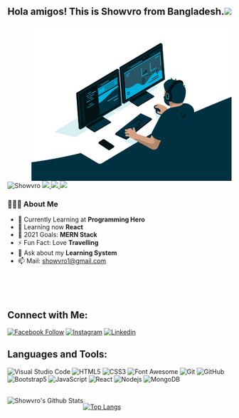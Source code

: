 <h2 align="center">Hola amigos! This is Showvro from Bangladesh.<img src="https://github.com/souvikguria98/souvikguria98/blob/master/Hi.gif" width="25"></h2>
<img align="right" alt="GIF" src="https://raw.githubusercontent.com/Showvro/Showvro/main/code.gif" height= "350" width="450"/>
<br>

<p> <img src="https://komarev.com/ghpvc/?username=Showvro&label=Profile%20views&color=green&style=flat" alt="Showvro" /> <a href="https://github.com/ryo-ma/github-profile-trophy/issues">
    <img src="https://img.shields.io/badge/Age-21-yellow"/> 
  </a>
  <a href="https://github.com/ryo-ma/github-profile-trophy/network/members">
    <img src="https://img.shields.io/badge/Focus-Frontend-orange"/> 
  </a>  
  <a href="https://github.com/ryo-ma/github-profile-trophy/stargazers">
    <img src="https://img.shields.io/badge/Living-Khulna-red"/> 
  </a>
 </p>

<h3> 👨🏻‍💻 About Me </h3>

- 📙 Currently Learning at **Programming Hero**
- 🌱 Learning now **React**
- 🎯 2021 Goals: **MERN Stack**
- ⚡ Fun Fact: Love **Travelling**
- 💬 Ask about my **Learning System**
- 📫 Mail: showvro1@gmail.com

<br>
<br>
<br>

## Connect with Me:

[![Facebook Follow](https://img.shields.io/badge/Facebook-Follow-rose)](https://www.facebook.com/showvro/)
[![Instagram](https://img.shields.io/badge/Instagram-Follow-blue)](https://instagram.com/showvro)
[![Linkedin](https://img.shields.io/badge/Linkedin-Contact%20Me-magenta)](https://www.linkedin.com/in/showvro/)

## Languages and Tools:

![Visual Studio Code](https://img.shields.io/badge/-VSCode-000000?style=flat&logo=visual-studio-code&labelColor=green)
![HTML5](https://img.shields.io/badge/-HTML5-000000?style=flat&logo=html5&logoColor=ffffff&labelColor=E34F26)
![CSS3](https://img.shields.io/badge/-CSS3-000000?style=flat&logo=css3&logoColor=ffffff&labelColor=blue)
![Font Awesome](https://img.shields.io/badge/-Font%20Awesome-000000?style=flat&logo=font-awesome&logoColor=black&labelColor=ffffff)
![Git](https://img.shields.io/badge/-Git-000000?style=flat&logo=git&logoColor=F05032&labelColor=ffffff)
![GitHub](https://img.shields.io/badge/-GitHub-000000?style=flat&logo=github&logoColor=000000&labelColor=ffffff)
![Bootstrap5](https://img.shields.io/badge/-Bootstrap-000000?style=flat&logo=bootstrap&logoColor=ffffff&labelColor=563D7C)
![JavaScript](https://img.shields.io/badge/-JavaScript-000000?style=flat&logo=javascript)
![React](https://img.shields.io/badge/-React-000000?style=flat&logo=react)
![Nodejs](https://img.shields.io/badge/-Node-000000?style=flat&logo=Node.js)
![MongoDB](https://img.shields.io/badge/-MongoDB-000000?style=flat&logo=mongodb&labelColor=black)

<br>

<img align="left" src="https://github-readme-stats.vercel.app/api?username=Showvro&include_2021=true&count_private=true&show_icons=true&line_height=25&title_color=7A7ADB&icon_color=2234AE&text_color=D3D3D3&bg_color=0,000000,130F40" alt="Showvro's Github Stats">

[![Top Langs](https://github-readme-stats.vercel.app/api/top-langs/?username=Showvro&layout=compact&text_color=daf7dc&bg_color=151515)](https://github.com/Showvro/github-readme-stats)

